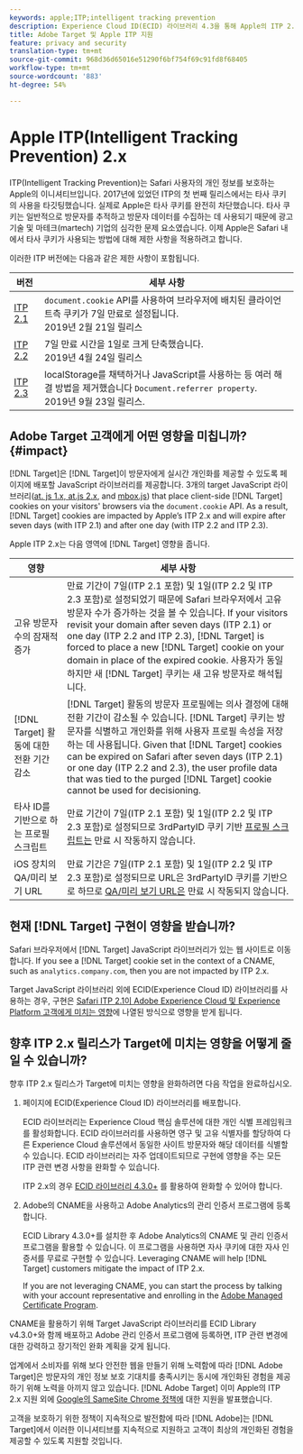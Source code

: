 ```yaml
---
keywords: apple;ITP;intelligent tracking prevention
description: Experience Cloud ID(ECID) 라이브러리 4.3을 통해 Apple의 ITP 2.x에 대한 Adobe Target 지원에 대한 정보
title: Adobe Target 및 Apple ITP 지원
feature: privacy and security
translation-type: tm+mt
source-git-commit: 968d36d65016e51290f6bf754f69c91fd8f68405
workflow-type: tm+mt
source-wordcount: '883'
ht-degree: 54%

---
```



# Apple ITP(Intelligent Tracking Prevention) 2.x

ITP(Intelligent Tracking Prevention)는 Safari 사용자의 개인 정보를 보호하는 Apple의 이니셔티브입니다. 2017년에 있었던 ITP의 첫 번째 릴리스에서는 타사 쿠키의 사용을 타깃팅했습니다. 실제로 Apple은 타사 쿠키를 완전히 차단했습니다. 타사 쿠키는 일반적으로 방문자를 추적하고 방문자 데이터를 수집하는 데 사용되기 때문에 광고 기술 및 마테크(martech) 기업의 심각한 문제 요소였습니다. 이제 Apple은 Safari 내에서 타사 쿠키가 사용되는 방법에 대해 제한 사항을 적용하려고 합니다.

이러한 ITP 버전에는 다음과 같은 제한 사항이 포함됩니다.

| 버전 | 세부 사항 |
| --- | --- |
| [ITP 2.1](https://webkit.org/blog/8613/intelligent-tracking-prevention-2-1/) | `document.cookie` API를 사용하여 브라우저에 배치된 클라이언트측 쿠키가 7일 만료로 설정됩니다.<br>2019년 2월 21일 릴리스 |
| [ITP 2.2](https://webkit.org/blog/8828/intelligent-tracking-prevention-2-2/) | 7일 만료 시간을 1일로 크게 단축했습니다.<br>2019년 4월 24일 릴리스 |
| [ITP 2.3](https://webkit.org/blog/9521/intelligent-tracking-prevention-2-3/) | localStorage를 채택하거나 JavaScript를 사용하는 등 여러 해결 방법을 제거했습니다 `Document.referrer property`.<br>2019년 9월 23일 릴리스. |

## Adobe Target 고객에게 어떤 영향을 미칩니까? {#impact}

[!DNL Target]은 [!DNL Target]이 방문자에게 실시간 개인화를 제공할 수 있도록 페이지에 배포할 JavaScript 라이브러리를 제공합니다. 3개의 target JavaScript 라이브러리([at. js 1.x, at.js 2.x](/help/c-implementing-target/c-implementing-target-for-client-side-web/c-how-atjs-works/how-atjs-works.md), and [mbox.js](/help/c-implementing-target/c-implementing-target-for-client-side-web/t-mbox-download/mbox-download.md)) that place client-side [!DNL Target] cookies on your visitors&#39; browsers via the `document.cookie` API. As a result, [!DNL Target] cookies are impacted by Apple’s ITP 2.x and will expire after seven days (with ITP 2.1) and after one day (with ITP 2.2 and ITP 2.3).

Apple ITP 2.x는 다음 영역에 [!DNL Target] 영향을 줍니다.

| 영향 | 세부 사항 |
| --- | --- |
| 고유 방문자 수의 잠재적 증가 | 만료 기간이 7일(ITP 2.1 포함) 및 1일(ITP 2.2 및 ITP 2.3 포함)로 설정되었기 때문에 Safari 브라우저에서 고유 방문자 수가 증가하는 것을 볼 수 있습니다. If your visitors revisit your domain after seven days (ITP 2.1) or one day (ITP 2.2 and ITP 2.3), [!DNL Target] is forced to place a new [!DNL Target] cookie on your domain in place of the expired cookie. 사용자가 동일하지만 새 [!DNL Target] 쿠키는 새 고유 방문자로 해석됩니다. |
| [!DNL Target] 활동에 대한 전환 기간 감소 | [!DNL Target] 활동의 방문자 프로필에는 의사 결정에 대해 전환 기간이 감소될 수 있습니다. [!DNL Target] 쿠키는 방문자를 식별하고 개인화를 위해 사용자 프로필 속성을 저장하는 데 사용됩니다. Given that [!DNL Target] cookies can be expired on Safari after seven days (ITP 2.1) or one day (ITP 2.2 and 2.3), the user profile data that was tied to the purged [!DNL Target] cookie cannot be used for decisioning. |
| 타사 ID를 기반으로 하는 프로필 스크립트 | 만료 기간이 7일(ITP 2.1 포함) 및 1일(ITP 2.2 및 ITP 2.3 포함)로 설정되므로 3rdPartyID 쿠키 기반 [프로필 스크립트는](/help/c-target/c-visitor-profile/profile-parameters.md) 만료 시 작동하지 않습니다. |
| iOS 장치의 QA/미리 보기 URL | 만료 기간은 7일(ITP 2.1 포함) 및 1일(ITP 2.2 및 ITP 2.3 포함)로 설정되므로 URL은 3rdPartyID 쿠키를 기반으로 하므로 [QA/미리 보기 URL은](/help/c-activities/c-activity-qa/activity-qa.md) 만료 시 작동되지 않습니다. |

## 현재 [!DNL Target] 구현이 영향을 받습니까?

Safari 브라우저에서 [!DNL Target] JavaScript 라이브러리가 있는 웹 사이트로 이동합니다. If you see a [!DNL Target] cookie set in the context of a CNAME, such as `analytics.company.com`, then you are not impacted by ITP 2.x.

Target JavaScript 라이브러리 외에 ECID(Experience Cloud ID) 라이브러리를 사용하는 경우, 구현은 [Safari ITP 2.1이 Adobe Experience Cloud 및 Experience Platform 고객에게 미치는 영향](https://medium.com/adobetech/safari-itp-2-1-impact-on-adobe-experience-cloud-customers-9439cecb55ac)에 나열된 방식으로 영향을 받게 됩니다.

## 향후 ITP 2.x 릴리스가 Target에 미치는 영향을 어떻게 줄일 수 있습니까?

향후 ITP 2.x 릴리스가 Target에 미치는 영향을 완화하려면 다음 작업을 완료하십시오.

1. 페이지에 ECID(Experience Cloud ID) 라이브러리를 배포합니다.

   ECID 라이브러리는 Experience Cloud 핵심 솔루션에 대한 개인 식별 프레임워크를 활성화합니다. ECID 라이브러리를 사용하면 영구 및 고유 식별자를 할당하여 다른 Experience Cloud 솔루션에서 동일한 사이트 방문자와 해당 데이터를 식별할 수 있습니다. ECID 라이브러리는 자주 업데이트되므로 구현에 영향을 주는 모든 ITP 관련 변경 사항을 완화할 수 있습니다.

   ITP 2.x의 경우 [ECID 라이브러리 4.3.0+](https://experienceleague.adobe.com/docs/id-service/using/release-notes/release-notes.html) 를 활용하여 완화할 수 있어야 합니다.

1. Adobe의 CNAME을 사용하고 Adobe Analytics의 관리 인증서 프로그램에 등록합니다.

   ECID Library 4.3.0+를 설치한 후 Adobe Analytics의 CNAME 및 관리 인증서 프로그램을 활용할 수 있습니다. 이 프로그램을 사용하면 자사 쿠키에 대한 자사 인증서를 무료로 구현할 수 있습니다. Leveraging CNAME will help [!DNL Target] customers mitigate the impact of ITP 2.x.

   If you are not leveraging CNAME, you can start the process by talking with your account representative and enrolling in the [Adobe Managed Certificate Program](https://experienceleague.adobe.com/docs/core-services/interface/ec-cookies/cookies-first-party.html#adobe-managed-certificate-program).

CNAME을 활용하기 위해 Target JavaScript 라이브러리를 ECID Library v4.3.0+와 함께 배포하고 Adobe 관리 인증서 프로그램에 등록하면, ITP 관련 변경에 대한 강력하고 장기적인 완화 계획을 갖게 됩니다.

업계에서 소비자를 위해 보다 안전한 웹을 만들기 위해 노력함에 따라 [!DNL Adobe Target]은 방문자의 개인 정보 보호 기대치를 충족시키는 동시에 개인화된 경험을 제공하기 위해 노력을 아끼지 않고 있습니다. [!DNL Adobe Target] 이미 Apple의 ITP 2.x 지원 외에 [Google의 SameSite Chrome 정책에](/help/c-implementing-target/c-considerations-before-you-implement-target/c-privacy/google-chrome-samesite-cookie-policies.md) 대한 지원을 발표했습니다.

고객을 보호하기 위한 정책이 지속적으로 발전함에 따라 [!DNL Adobe]는 [!DNL Target]에서 이러한 이니셔티브를 지속적으로 지원하고 고객이 최상의 개인화된 경험을 제공할 수 있도록 지원할 것입니다.

